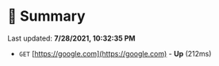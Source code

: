 # 📖 Summary
Last updated: **7/28/2021, 10:32:35 PM**

- `GET` [https://google.com](https://google.com) - **Up** (212ms)
